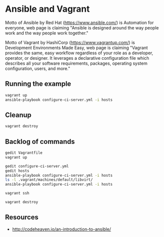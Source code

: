 Ansible and Vagrant
========================
Motto of Ansible by Red Hat (https://www.ansible.com/) is Automation for everyone, web page is claiming "Ansible is designed around the way people work and the way people work together."

Motto of Vagrant by HashiCorp (https://www.vagrantup.com/) is Development Environments Made Easy, web page is claiming "Vagrant provides the same, easy workflow regardless of your role as a developer, operator, or designer. It leverages a declarative configuration file which describes all your software requirements, packages, operating system configuration, users, and more."

Running the example
-------------------
```bash
vagrant up
ansible-playbook configure-ci-server.yml -i hosts
``` 

Cleanup
-------------------
```bash
vagrant destroy
```

Backlog of commands
-------------------
```bash
gedit Vagrantfile
vagrant up

gedit configure-ci-server.yml
gedit hosts
ansible-playbook configure-ci-server.yml -i hosts
ls -l .vagrant/machines/default/libvirt/
ansible-playbook configure-ci-server.yml -i hosts

vagrant ssh

vagrant destroy
```

Resources
-------------------
 * http://codeheaven.io/an-introduction-to-ansible/